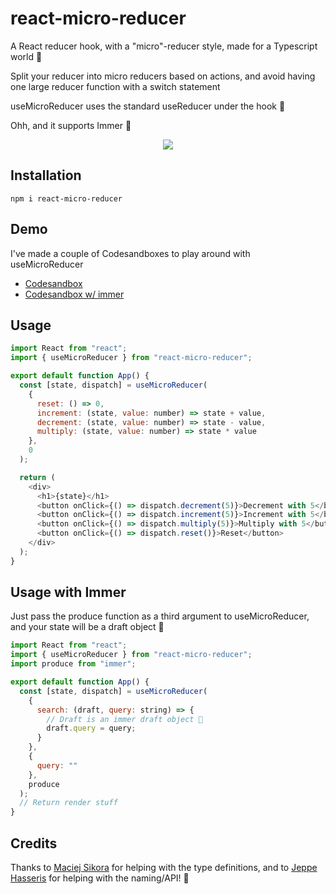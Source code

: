 # react-micro-reducer

A React reducer hook, with a "micro"-reducer style, made for a Typescript world 💙

Split your reducer into micro reducers based on actions, and avoid having one large reducer function with a switch statement

useMicroReducer uses the standard useReducer under the hook 🎉

Ohh, and it supports Immer 🎂


<p align="center">
    <a href="https://bundlephobia.com/result?p=react-micro-reducer"><img src="https://badgen.net/bundlephobia/min/react-micro-reducer" /></a>
</p>

## Installation

```shell
npm i react-micro-reducer
```

## Demo

I've made a couple of Codesandboxes to play around with useMicroReducer

- [Codesandbox](https://codesandbox.io/s/friendly-swartz-5hyyt)
- [Codesandbox w/ immer](https://codesandbox.io/s/great-wind-5tfzk)

## Usage

```js
import React from "react";
import { useMicroReducer } from "react-micro-reducer";

export default function App() {
  const [state, dispatch] = useMicroReducer(
    {
      reset: () => 0,
      increment: (state, value: number) => state + value,
      decrement: (state, value: number) => state - value,
      multiply: (state, value: number) => state * value
    },
    0
  );

  return (
    <div>
      <h1>{state}</h1>
      <button onClick={() => dispatch.decrement(5)}>Decrement with 5</button>
      <button onClick={() => dispatch.increment(5)}>Increment with 5</button>
      <button onClick={() => dispatch.multiply(5)}>Multiply with 5</button>
      <button onClick={() => dispatch.reset()}>Reset</button>
    </div>
  );
}
```

## Usage with Immer

Just pass the produce function as a third argument to useMicroReducer, and your state will be a draft object 💪

```js
import React from "react";
import { useMicroReducer } from "react-micro-reducer";
import produce from "immer";

export default function App() {
  const [state, dispatch] = useMicroReducer(
    {
      search: (draft, query: string) => {
        // Draft is an immer draft object 🎉
        draft.query = query;
      }
    },
    {
      query: ""
    },
    produce
  );
  // Return render stuff
}
```

## Credits

Thanks to [Maciej Sikora](https://stackoverflow.com/a/59002901/1168927) for helping with the type definitions, and to [Jeppe Hasseris](https://github.com/cenobitedk) for helping with the naming/API! 🙌

